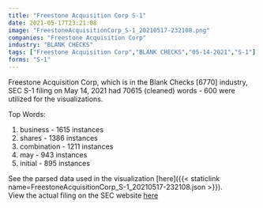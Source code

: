 ```yaml
---
title: "Freestone Acquisition Corp S-1"
date: 2021-05-17T23:21:08
image: "FreestoneAcquisitionCorp_S-1_20210517-232108.png"
companies: "Freestone Acquisition Corp"
industry: "BLANK CHECKS"
tags: ["Freestone Acquisition Corp","BLANK CHECKS","05-14-2021","S-1"]
forms: "S-1"
---
```

Freestone Acquisition Corp, which is in the Blank Checks [6770] industry, SEC S-1 filing on May 14, 2021 had 70615 (cleaned) words - 600 were utilized for the visualizations.

Top Words:
1. business - 1615 instances
2. shares - 1386 instances
3. combination - 1211 instances
4. may - 943 instances
5. initial - 895 instances


See the parsed data used in the visualization [here]({{< staticlink name=FreestoneAcquisitionCorp_S-1_20210517-232108.json >}}).  
View the actual filing on the SEC website [here](https://www.sec.gov/Archives/edgar/data/1850010/0001104659-21-066959.txt)
